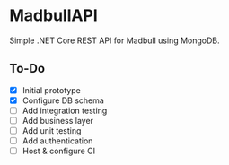 # MadbullAPI
Simple .NET Core REST API for Madbull using MongoDB.

## To-Do

- [x] Initial prototype
- [x] Configure DB schema
- [ ] Add integration testing
- [ ] Add business layer
- [ ] Add unit testing
- [ ] Add authentication
- [ ] Host & configure CI

